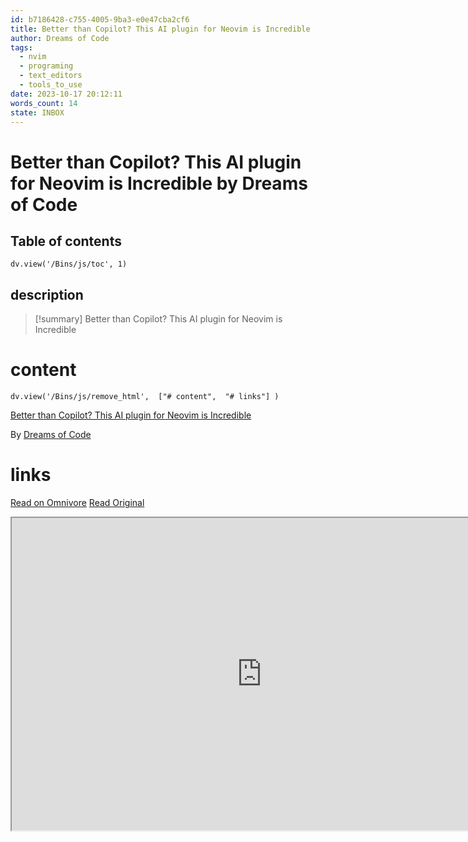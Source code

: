 ```yaml
---
id: b7186428-c755-4005-9ba3-e0e47cba2cf6
title: Better than Copilot? This AI plugin for Neovim is Incredible
author: Dreams of Code
tags:
  - nvim
  - programing
  - text_editors
  - tools_to_use
date: 2023-10-17 20:12:11
words_count: 14
state: INBOX
---
```


# Better than Copilot? This AI plugin for Neovim is Incredible by Dreams of Code
## Table of contents
```dataviewjs 
dv.view('/Bins/js/toc', 1) 
```


## description
>[!summary] 
> Better than Copilot? This AI plugin for Neovim is Incredible


# content
```dataviewjs 
dv.view('/Bins/js/remove_html',  ["# content",  "# links"] ) 
```
[Better than Copilot? This AI plugin for Neovim is Incredible](https://www.youtube.com/watch?v=7k0KZsheLP4)

By [Dreams of Code](https://www.youtube.com/@dreamsofcode)



# links
[Read on Omnivore](https://omnivore.app/me/better-than-copilot-this-ai-plugin-for-neovim-is-incredible-18b3e9fa4ef)
[Read Original](https://www.youtube.com/watch?v=7k0KZsheLP4)

<iframe src="https://www.youtube.com/watch?v=7k0KZsheLP4"  width="800" height="500"></iframe>
